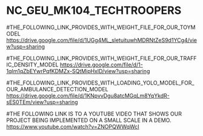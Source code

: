 # NC_GEU_MK104_TECHTROOPERS
#THE_FOLLOWING_LINK_PROVIDES_WITH_WEIGHT_FILE_FOR_OUR_TOYMODEL
https://drive.google.com/file/d/1UGg4ML_sletuituwhMDRNtZeS9d1YCg4/view?usp=sharing

#THE_FOLLOWING_LINK_PROVIDES_WITH_WEIGHT_FILE_FOR_OUR_TRAFFIC_DENSITY_MODEL
https://drive.google.com/file/d/1-1qIm1qZbEYwrPqfKDMZx-SQtMipHxlD/view?usp=sharing

#THE_FOLLOWING_LINK_PROVIDES_WITH_LOADING_YOLO_MODEL_FOR_OUR_AMBULANCE_DETECTION_MODEL
https://drive.google.com/file/d/1KNpvvDgu8atcMGqLm8YqYkdR-sES0TEm/view?usp=sharing

#THE FOLLOWING LINK IS TO A YOUTUBE VIDEO THAT SHOWS OUR PROJECT BEING IMPLEMENTED ON A SMALL SCALE IN A DEMO.
https://www.youtube.com/watch?v=ZNOPQWWqWcI
